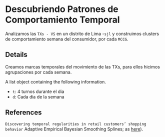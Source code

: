 # Descubriendo Patrones de Comportamiento Temporal

Analizamos las `TXs - VS` en un distrito de Lima -`sjl` y construimos clusters de comportamiento semana del consumidor, por cada  `MCCG`.


## Details

Creamos marcas temporales del movimiento de las TXs, para ellos hicimos agrupaciones por cada semana.


A list object containing the following information.

- `t`: 4 turnos durante el dia
- `d`: Cada dia de la semana

## References


`Discovering temporal regularities in retail customers’ shopping behavior` Adaptive Empirical Bayesian Smoothing Splines; as [here][version]).


[unregistered]:http://docs.julialang.org/en/release-0.5/manual/packages/#installing-unregistered-packages
[version]:https://epjdatascience.springeropen.com/articles/10.1140/epjds/s13688-018-0133-0
[gadfly]:http://gadflyjl.org/stable/
